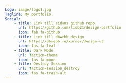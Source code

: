 ```yaml
---
Logo: image/logo1.jpg
Tagline: My portfolio.
Social:
    - title: Link till sidans github repo.
      url: https://github.com/lisb21/design-portfolio
      icon: fab fa-github
    - title: Link till dbwebb design
      url: https://dbwebb.se/kurser/design-v3
      icon: fas fa-leaf
    - title: Dark Mode
      url: ?action=theme
      icon: fas fa-moon
    - title: Destroy Session
      url: ?action=session_destroy
      icon: fas fa-trash-alt
---
```

